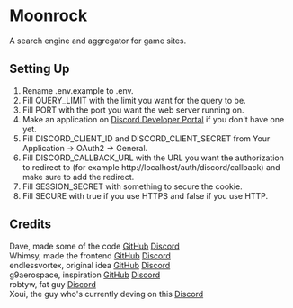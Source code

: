 # Moonrock
A search engine and aggregator for game sites.
## Setting Up
1. Rename .env.example to .env.
2. Fill QUERY_LIMIT with the limit you want for the query to be.
3. Fill PORT with the port you want the web server running on.
4. Make an application on [Discord Developer Portal](https://discord.com/developers) if you don't have one yet.
4. Fill DISCORD_CLIENT_ID and DISCORD_CLIENT_SECRET from Your Application -> OAuth2 -> General.
5. Fill DISCORD_CALLBACK_URL with the URL you want the authorization to redirect to (for example http://localhost/auth/discord/callback) and make sure to add the redirect.
6. Fill SESSION_SECRET with something to secure the cookie.
7. Fill SECURE with true if you use HTTPS and false if you use HTTP.
## Credits
Dave, made some of the code [GitHub](https://github.com/dave9123) [Discord](https://discord.com/users/781708312466554940)
<br />
Whimsy, made the frontend [GitHub](https://github.com/InAWhimsicalManner) [Discord](https://discord.com/users/1127936626883035227)
<br />
endlessvortex, original idea [GitHub](https://github.com/MovByte) [Discord](https://discord.com/users/980548613614764093)
<br />
g9aerospace, inspiration [GitHub](https://github.com/g9militantsYT) [Discord](https://discord.com/users/928267278540242964)
<br />
robtyw, fat guy [Discord](https://discord.com/users/772639576875073556)
<br />
Xoui, the guy who's currently deving on this [Discord](https://discord.com/users/1071202897062269099)